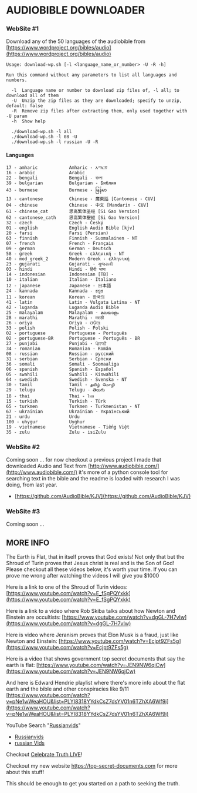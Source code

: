 # AUDIOBIBLE DOWNLOADER

### WebSite #1

Download any of the 50 languages of the audiobible from [https://www.wordproject.org/bibles/audio](https://www.wordproject.org/bibles/audio)

```
Usage: download-wp.sh [-l <language_name_or_number> -U -R -h]

Run this command without any parameters to list all languages and numbers.

  -l  Language name or number to download zip files of, -l all; to download all of them
  -U  Unzip the zip files as they are downloaded; specify to unzip, default: false
  -R  Remove zip files after extracting them, only used together with -U param
  -h  Show help

  ./download-wp.sh -l all
  ./download-wp.sh -l 08 -U
  ./download-wp.sh -l russian -U -R
```

#### Languages

```
17 - amharic            Amharic - አማርኛ
16 - arabic             Arabic
22 - bengali            Bengali - বাংলা
39 - bulgarian          Bulgarian - Библия
43 - burmese            Burmese - မြန်မာ
13 - cantonese          Chinese - 廣東話 [Cantonese - CUV]
04 - chinese            Chinese - 中文 [Mandarin - CUV]
61 - chinese_cat        思高繁体圣经 [Si Gao Version]
62 - cantonese_cath     思高繁体聖經 [Si Gao Version]
32 - czech              Czech - Český
01 - english            English Audio Bible [kjv]
20 - farsi              Farsi (Persian)
63 - finnish            Finnish - Suomalainen - NT
07 - french             French - Français
09 - german             German - Deutsch
58 - greek              Greek - ελληνική - NT
40 - mod_greek_2        Modern Greek - ελληνική
23 - gujarati           Gujarati - ગુજરાતી
03 - hindi              Hindi - हिंदी भाषा
14 - indonesian         Indonesian [TB] -
10 - italian            Italian - Italiano
12 - japanese           Japanese - 日本語
24 - kannada            Kannada - ಕನ್ನಡ
11 - korean             Korean - 한국의
41 - latin              Latin - Vulgata Latina - NT
42 - luganda            Luganda Audio Bible
25 - malayalam          Malayalam - മലയാളം
28 - marathi            Marathi - मराठी
26 - oriya              Oriya - ଓଡ଼ିଆ
33 - polish             Polish - Polski
02 - portuguese         Portuguese - Português
02 - portuguese-BR      Portuguese - Português - BR
27 - punjabi            Punjabi - ਪੰਜਾਬੀ
34 - romanian           Romanian - Român
08 - russian            Russian - русский
31 - serbian            Serbian - Српски
36 - somali             Somali - Soomaaliga
06 - spanish            Spanish - Español
05 - swahili            Swahili - Kiswahili
64 - swedish            Swedish - Svenska - NT
30 - tamil              Tamil - தமிழ் மொழி
29 - telugu             Telugu - తెలుగు
18 - thai               Thai - ไทย
15 - turkish            Turkish - Türk
65 - turkmen            Turkmen - Turkmenistan - NT
67 - ukrainian          Ukrainian - Yкраїнський
21 - urdu               Urdu
100 - uhygur            Uyghur
19 - vietnamese         Vietnamese - Tiếng Việt
35 - zulu               Zulu - isiZulu
```

### WebSite #2

Coming soon ... for now checkout a previous project I made that downloaded Audio and Text from [http://www.audiobible.com/](http://www.audiobible.com/) it's more of a python console tool for searching text in the bible and the readme is loaded with research I was doing, from last year.

- [https://github.com/AudioBible/KJV](https://github.com/AudioBible/KJV)

### WebSite #3

Coming soon ...


## MORE INFO

The Earth is Flat, that in itself proves that God exists! Not only that but the Shroud of Turin proves that Jesus christ is real and is the Son of God! Please checkout all these videos below, it's worth your time. If you can prove me wrong after watching the videos I will give you $1000

Here is a link to one of the Shroud of Turin videos: [https://www.youtube.com/watch?v=E_fSgPQYxkk](https://www.youtube.com/watch?v=E_fSgPQYxkk)

Here is a link to a video where Rob Skiba talks about how Newton and Einstein are occultists: [https://www.youtube.com/watch?v=dgGL-7H7vIw](https://www.youtube.com/watch?v=dgGL-7H7vIw)

Here is video where Jeranism proves that Elon Musk is a fraud, just like Newton and Einstein: [https://www.youtube.com/watch?v=Ecjpt9ZFs5g](https://www.youtube.com/watch?v=Ecjpt9ZFs5g)

Here is a video that shows government top secret documents that say the earth is flat: [https://www.youtube.com/watch?v=JEN9NW6qjCw](https://www.youtube.com/watch?v=JEN9NW6qjCw)

And here is Edward Hendrie playlist where there's more info about the flat earth and the bible and other conspiracies like 9/11 [https://www.youtube.com/watch?v=pNe1wWeaHOU&list=PLYI8318YYdkCsZ7dsYV01n6TZhXA6Wf9i](https://www.youtube.com/watch?v=pNe1wWeaHOU&list=PLYI8318YYdkCsZ7dsYV01n6TZhXA6Wf9i)

YouTube Search "[Russianvids](https://www.youtube.com/results?search_query=russianvids)"

- [Russianvids](https://www.youtube.com/user/BuildingNumber7)
- [russian Vids](https://www.youtube.com/channel/UCFLyRiIh_37N1OcXlx7FaKQ)

Checkout [Celebrate Truth LIVE](https://youtube.com/CelebrateTruth/live)!

Checkout my new website https://top-secret-documents.com for more about this stuff!

This should be enough to get you started on a path to seeking the truth.
